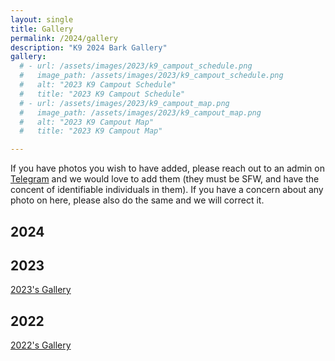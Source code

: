 ```yaml
---
layout: single
title: Gallery
permalink: /2024/gallery
description: "K9 2024 Bark Gallery"
gallery:
  # - url: /assets/images/2023/k9_campout_schedule.png
  #   image_path: /assets/images/2023/k9_campout_schedule.png
  #   alt: "2023 K9 Campout Schedule"
  #   title: "2023 K9 Campout Schedule"
  # - url: /assets/images/2023/k9_campout_map.png
  #   image_path: /assets/images/2023/k9_campout_map.png
  #   alt: "2023 K9 Campout Map"
  #   title: "2023 K9 Campout Map"

---
```


If you have photos you wish to have added, please reach out to an admin on [Telegram](/telegram) and we would love to add them (they must be SFW, and have the concent of identifiable individuals in them). If you have a concern about any photo on here, please also do the same and we will correct it.

## 2024
<!-- {% include gallery caption="K9 2024 Bark Gallery" layout="half" %} -->

## 2023

[2023's Gallery](2023/gallery)

## 2022

[2022's Gallery](2022/gallery)
